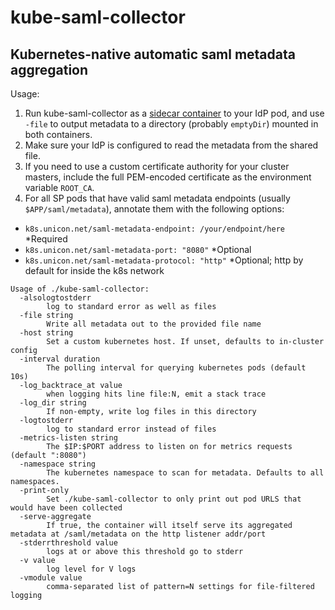 # kube-saml-collector
## Kubernetes-native automatic saml metadata aggregation

Usage:

1. Run kube-saml-collector as a [sidecar
   container](http://blog.kubernetes.io/2015/06/the-distributed-system-toolkit-patterns.html)
   to your IdP pod, and use
   `-file` to output metadata to a directory (probably `emptyDir`) mounted in
   both containers.
2. Make sure your IdP is configured to read the metadata from the shared file.
3. If you need to use a custom certificate authority for your cluster masters,
   include the full PEM-encoded certificate as the environment variable
   `ROOT_CA`.
4. For all SP pods that have valid saml metadata endpoints (usually
   `$APP/saml/metadata`), annotate them with the following options:
 - `k8s.unicon.net/saml-metadata-endpoint: /your/endpoint/here` *Required
 - `k8s.unicon.net/saml-metadata-port: "8080"` *Optional
 - `k8s.unicon.net/saml-metadata-protocol: "http"` *Optional; http by default
       for inside the k8s network

```
Usage of ./kube-saml-collector:
  -alsologtostderr
    	log to standard error as well as files
  -file string
    	Write all metadata out to the provided file name
  -host string
    	Set a custom kubernetes host. If unset, defaults to in-cluster config
  -interval duration
    	The polling interval for querying kubernetes pods (default 10s)
  -log_backtrace_at value
    	when logging hits line file:N, emit a stack trace
  -log_dir string
    	If non-empty, write log files in this directory
  -logtostderr
    	log to standard error instead of files
  -metrics-listen string
    	The $IP:$PORT address to listen on for metrics requests (default ":8080")
  -namespace string
    	The kubernetes namespace to scan for metadata. Defaults to all namespaces.
  -print-only
    	Set ./kube-saml-collector to only print out pod URLS that would have been collected
  -serve-aggregate
    	If true, the container will itself serve its aggregated metadata at /saml/metadata on the http listener addr/port
  -stderrthreshold value
    	logs at or above this threshold go to stderr
  -v value
    	log level for V logs
  -vmodule value
    	comma-separated list of pattern=N settings for file-filtered logging
```
